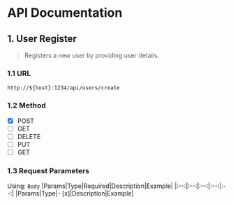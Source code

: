 # API Documentation

## 1. User Register
> Registers a new user by providing user details.

### 1.1 URL
`http://${host}:1234/api/users/create`

### 1.2 Method
- [x] POST
- [ ] GET
- [ ] DELETE
- [ ] PUT
- [ ] GET

### 1.3 Request Parameters
Using: `Body`
|Params|Type|Required|Description|Example|
|:--:|:--:|:--:|:--:|:--:|
|Params|Type|- [x]|Description|Example|
